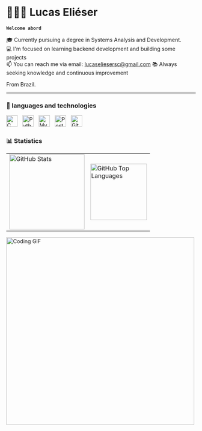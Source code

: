 # 👩🏻‍💻 Lucas Eliéser

**`Welcome abord`**

🎓 Currently pursuing a degree in Systems Analysis and Development.  
💻 I'm focused on learning backend development and building some projects  
📫 You can reach me via email: lucaseliesersc@gmail.com
📚 Always seeking knowledge and continuous improvement

From Brazil.

-------------------

### 🤖 languages and technologies
<img 
    align="left" 
    alt="C" 
    title="C" 
    width="30px" 
    style="padding-right: 10px;" 
    src="https://cdn.jsdelivr.net/gh/devicons/devicon@latest/icons/c/c-original.svg" 
/>
<img 
    align="left" 
    alt="Python" 
    title="Python" 
    width="30px" 
    style="padding-right: 10px;" 
    src="https://cdn.jsdelivr.net/gh/devicons/devicon@latest/icons/python/python-original.svg" 
/>
<img 
    align="left" 
    alt="MySQL" 
    title="MySQL" 
    width="30px" 
    style="padding-right: 10px;" 
    src="https://cdn.jsdelivr.net/gh/devicons/devicon@latest/icons/mysql/mysql-original.svg" 
/>
<img 
    align="left" 
    alt="PostgreSQL" 
    title="PostgreSQL" 
    width="30px" 
    style="padding-right: 10px;" 
    src="https://cdn.jsdelivr.net/gh/devicons/devicon@latest/icons/postgresql/postgresql-original.svg" 
/>
<img 
    align="left" 
    alt="Git" 
    title="Git" 
    width="30px" 
    style="padding-right: 10px;" 
    src="https://cdn.jsdelivr.net/gh/devicons/devicon@latest/icons/git/git-original.svg" 
/>

<br/>
<br/>

### 📊 Statistics

<table>
  <tr>
    <td>
      <img 
        alt="GitHub Stats" 
        height="200" 
        src="https://github-readme-stats.vercel.app/api?username=LucasElieser&show_icons=true&theme=tokyonight&include_all_commits=true&locale=en" 
      />
    </td>
    <td>
      <img 
        alt="GitHub Top Languages" 
        height="150" 
        src="https://github-readme-stats.vercel.app/api/top-langs/?username=LucasElieser&theme=tokyonight&layout=compact&custom_title=Technologies&langs_count=9" 
      />
    </td>
  </tr>
</table>


<img 
    alt="Coding GIF" 
    title="Coding in progress" 
    width="500px" 
    src="https://64.media.tumblr.com/b09dda92d9abc1b9f60ac9e13432f533/b9c5151b1cc9e967-d1/s500x750/dd5942be70522e9713e45f35aea85829b0395963.gif" 
/>

<br/>
<br/>
